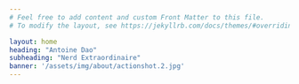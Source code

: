 ```yaml
---
# Feel free to add content and custom Front Matter to this file.
# To modify the layout, see https://jekyllrb.com/docs/themes/#overriding-theme-defaults

layout: home
heading: "Antoine Dao"
subheading: "Nerd Extraordinaire"
banner: '/assets/img/about/actionshot.2.jpg'
---
```


<!-- ![Action Shot](/assets/img/about/actionshot.png) -->

<!-- Hi! I’m Antoine Dao, an Engineering Manager and Developer with a passion for cloud, software, and data engineering. I’ve had the privilege of working across various industries—from environmental simulations to financial platforms—while fostering strong team collaboration and solving complex problems together.

Currently based in Edinburgh, Scotland, I’m leading the platform team at NatWest Boxed, where we support developers through a Kubernetes-first platform. I thrive in managing cloud infrastructures on AWS and GCP, optimising cloud spend, and ensuring seamless operational performance through strategic planning and hands-on engineering.

In my career, I’ve embraced technologies like Kubernetes, Terraform, Python, Javascript and Golang to deliver scalable backends, onboard new engineers, and introduce MLOps tooling. Whether it’s building web crawlers, deploying Kubernetes clusters, or mentoring teams, I enjoy the challenge of finding elegant solutions to complex problems.

Outside of work, I’m always exploring new tech, contributing to open-source projects, and pushing the limits of my partner's patience while working on an ever growing homeserver.

Feel free to check out my [GitHub](https://github.com/antoinedao) or connect with me on [LinkedIn](https://www.linkedin.com/in/antoinedao)! -->